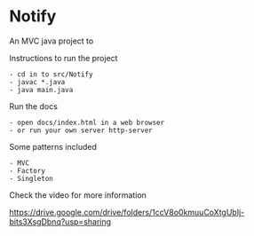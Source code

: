# Notify 

An MVC java project to 


Instructions to run the project

	- cd in to src/Notify
	- javac *.java
	- java main.java
	
Run the docs 

	- open docs/index.html in a web browser
	- or run your own server http-server
    
Some patterns included

	- MVC
	- Factory 
	- Singleton    
 
    
Check the video for more information


https://drive.google.com/drive/folders/1ccV8o0kmuuCoXtgUbIj-bits3XsgDbnq?usp=sharing


